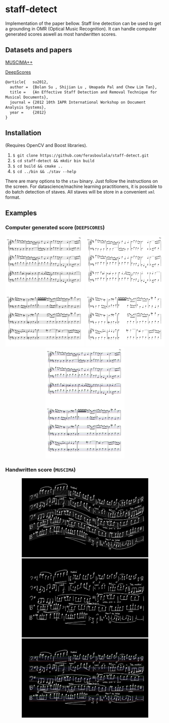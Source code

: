 # staff-detect
Implementation of the paper bellow. Staff line detection can be used to get a grounding in OMR (Optical Music Recognition). It can handle computer generated scores aswell as most handwritten scores.

## Datasets and papers
[MUSCIMA++](https://ufal.mff.cuni.cz/muscima)

[DeepScores](https://tuggeluk.github.io/deepscores/)

```
@article{   su2012,
  author =  {Bolan Su , Shijian Lu , Umapada Pal and Chew Lim Tan},
  title =   {An Effective Staff Detection and Removal Technique for Musical Documents},
  journal = {2012 10th IAPR International Workshop on Document Analysis Systems},
  year =    {2012}
}
```

## Installation
(Requires OpenCV and Boost libraries).

1. `$ git clone https://github.com/ferasboulala/staff-detect.git`
2. `$ cd staff-detect && mkdir bin build `
3. `$ cd build && cmake ..`
4. `$ cd ../bin && ./stav --help`

There are many options to the `stav` binary. Just follow the instructions on the screen. For datascience/machine learning practitioners, it is possible to do batch detection of staves. All staves will be store in a convenient `xml` format. 

## Examples

### Computer generated score (`DEEPSCORES`)

<p align="center">   
<img src=pictures/in/computer.png width="250" height="350">
<img src=pictures/out/computer.png width="250" height="350">
<img src=pictures/out/annotated_computer.png width="250" height="350">
</p>

### Handwritten score (`MUSCIMA`)

<p align="center">
<img src=pictures/in/human.png width="400" height="250"> 
<img src=pictures/out/human.png width="400" height="250">  
<img src=pictures/out/annotated_human.png width="400" height="250">  
</p>